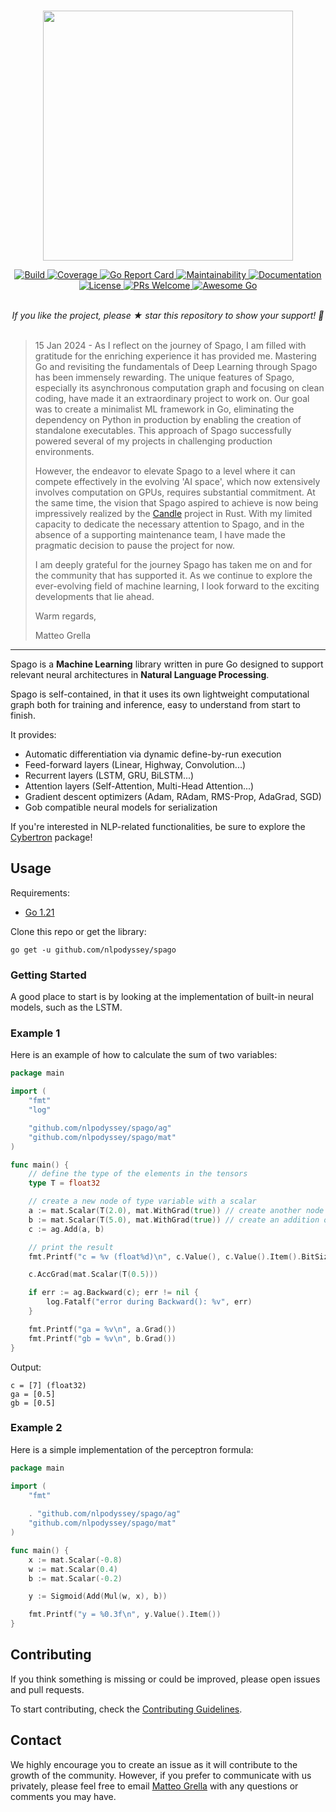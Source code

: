 <p align="center">
    <br>
    <img src="https://github.com/nlpodyssey/spago/blob/main/assets/spago_logo.png" width="400"/>
    <br>
<p>
<p align="center">
    <a href="https://github.com/nlpodyssey/spago/actions/workflows/go.yml?query=branch%3Amain">
        <img alt="Build" src="https://github.com/nlpodyssey/spago/actions/workflows/go.yml/badge.svg?branch=main">
    </a>
    <a href="https://codecov.io/gh/nlpodyssey/spago">
        <img alt="Coverage" src="https://codecov.io/gh/nlpodyssey/spago/branch/main/badge.svg">
    </a>
    <a href="https://goreportcard.com/report/github.com/nlpodyssey/spago">
        <img alt="Go Report Card" src="https://goreportcard.com/badge/github.com/nlpodyssey/spago">
    </a>
    <a href="https://codeclimate.com/github/nlpodyssey/spago/maintainability">
        <img alt="Maintainability" src="https://api.codeclimate.com/v1/badges/be7350d3eb1a6a8aa503/maintainability">
    </a>
    <a href="https://pkg.go.dev/github.com/nlpodyssey/spago/">
        <img alt="Documentation" src="https://pkg.go.dev/badge/github.com/nlpodyssey/spago/.svg">
    </a>
    <a href="https://opensource.org/licenses/BSD-2-Clause">
        <img alt="License" src="https://img.shields.io/badge/License-BSD%202--Clause-orange.svg">
    </a>
    <a href="http://makeapullrequest.com">
        <img alt="PRs Welcome" src="https://img.shields.io/badge/PRs-welcome-brightgreen.svg?style=flat-square">
    </a>
    <a href="https://github.com/avelino/awesome-go">
        <img alt="Awesome Go" src="https://awesome.re/mentioned-badge.svg">
    </a>
</p>
<p align="center">
    <br>
    <i>If you like the project, please ★ star this repository to show your support! 🤩</i>
    <br>
<br>
<p>

> 15 Jan 2024 - As I reflect on the journey of Spago, I am filled with gratitude for the enriching experience it has provided me. Mastering Go and revisiting the fundamentals of Deep Learning through Spago has been immensely rewarding. The unique features of Spago, especially its asynchronous computation graph and focusing on clean coding, have made it an extraordinary project to work on. Our goal was to create a minimalist ML framework in Go, eliminating the dependency on Python in production by enabling the creation of standalone executables. This approach of Spago successfully powered several of my projects in challenging production environments.
> 
> However, the endeavor to elevate Spago to a level where it can compete effectively in the evolving 'AI space', which now extensively involves computation on GPUs, requires substantial commitment. At the same time, the vision that Spago aspired to achieve is now being impressively realized by the [Candle](https://github.com/huggingface/candle) project in Rust. With my limited capacity to dedicate the necessary attention to Spago, and in the absence of a supporting maintenance team, I have made the pragmatic decision to pause the project for now.
>
> I am deeply grateful for the journey Spago has taken me on and for the community that has supported it. As we continue to explore the ever-evolving field of machine learning, I look forward to the exciting developments that lie ahead.
> 
> Warm regards,
>
> Matteo Grella

---

Spago is a **Machine Learning** library written in pure Go designed to support relevant neural architectures in **Natural
Language Processing**.

Spago is self-contained, in that it uses its own lightweight computational graph both for training and
inference, easy to understand from start to finish. 

It provides:
- Automatic differentiation via dynamic define-by-run execution
- Feed-forward layers (Linear, Highway, Convolution...)
- Recurrent layers (LSTM, GRU, BiLSTM...)
- Attention layers (Self-Attention, Multi-Head Attention...)
- Gradient descent optimizers (Adam, RAdam, RMS-Prop, AdaGrad, SGD)
- Gob compatible neural models for serialization

If you're interested in NLP-related functionalities, be sure to explore the [Cybertron](https://github.com/nlpodyssey/cybertron) package!

## Usage

Requirements:

* [Go 1.21](https://golang.org/dl/)

Clone this repo or get the library:

```console
go get -u github.com/nlpodyssey/spago
```

### Getting Started

A good place to start is by looking at the implementation of built-in neural models, such as the LSTM.

### Example 1
Here is an example of how to calculate the sum of two variables:

```go
package main

import (
	"fmt"
	"log"

	"github.com/nlpodyssey/spago/ag"
	"github.com/nlpodyssey/spago/mat"
)

func main() {
	// define the type of the elements in the tensors
	type T = float32

	// create a new node of type variable with a scalar
	a := mat.Scalar(T(2.0), mat.WithGrad(true)) // create another node of type variable with a scalar
	b := mat.Scalar(T(5.0), mat.WithGrad(true)) // create an addition operator (the calculation is actually performed here)
	c := ag.Add(a, b)

	// print the result
	fmt.Printf("c = %v (float%d)\n", c.Value(), c.Value().Item().BitSize())

	c.AccGrad(mat.Scalar(T(0.5)))

	if err := ag.Backward(c); err != nil {
		log.Fatalf("error during Backward(): %v", err)
	}

	fmt.Printf("ga = %v\n", a.Grad())
	fmt.Printf("gb = %v\n", b.Grad())
}
```

Output:

```console
c = [7] (float32)
ga = [0.5]
gb = [0.5]
```

### Example 2

Here is a simple implementation of the perceptron formula:

```go
package main

import (
	"fmt"
	
	. "github.com/nlpodyssey/spago/ag"
	"github.com/nlpodyssey/spago/mat"
)

func main() {
	x := mat.Scalar(-0.8)
	w := mat.Scalar(0.4)
	b := mat.Scalar(-0.2)

	y := Sigmoid(Add(Mul(w, x), b))

	fmt.Printf("y = %0.3f\n", y.Value().Item())
}
```

## Contributing

If you think something is missing or could be improved, please open issues and pull requests.

To start contributing, check the [Contributing Guidelines](https://github.com/nlpodyssey/spago/blob/main/CONTRIBUTING.md).

## Contact

We highly encourage you to create an issue as it will contribute to the growth of the community. However, if you prefer to communicate with us privately, please feel free to email [Matteo Grella](mailto:matteogrella@gmail.com) with any questions or comments you may have.

